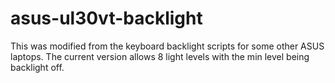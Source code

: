 # asus-ul30vt-backlight

This was modified from the keyboard backlight scripts for some other ASUS laptops. The current version allows 8 light levels with the min level being backlight off.

